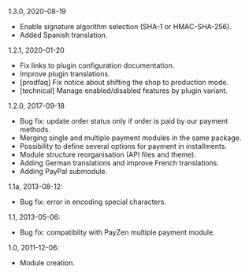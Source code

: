 1.3.0, 2020-08-19
- Enable signature algorithm selection (SHA-1 or HMAC-SHA-256).
- Added Spanish translation.

1.2.1, 2020-01-20
- Fix links to plugin configuration documentation.
- Improve plugin translations.
- [prodfaq] Fix notice about shifting the shop to production mode.
- [technical] Manage enabled/disabled features by plugin variant.

1.2.0, 2017-09-18
- Bug fix: update order status only if order is paid by our payment methods.
- Merging single and multiple payment modules in the same package.
- Possibility to define several options for payment in installments.
- Module structure reorganisation (API files and theme).
- Adding German translations and improve French translations.
- Adding PayPal submodule.

1.1a, 2013-08-12:
- Bug fix: error in encoding special characters.

1.1, 2013-05-06:
- Bug fix: compatibilty with PayZen multiple payment module.

1.0, 2011-12-06:
- Module creation.
